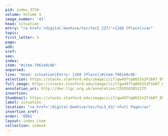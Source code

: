 ```yaml
---
pid: index_3734
volume: Volume 3
image_number: '43'
head: situation
entry: "<a href='/digital-beehive/toc/toc2_227/'>1168 [Place]</a>"
topic: 
first_letter: S
page: 
add: 
xref: 
see: 
index: 
item: "#item-7061e0c8b"
unparsed: 
line: 'Head: situation|Entry: 1168 [Place]|#item-7061e0c8b'
selection: https://stacks.stanford.edu/image/iiif/gw497tq8651%2F1607_0986/847,992,544,119/full/0/default.jpg
full_image: https://stacks.stanford.edu/image/iiif/gw497tq8651%2F1607_0986/full/full/0/default.jpg
annotation_uri: http://dev.llgc.org.uk/annotation/1559583051275
insertion: 
thumbnail: https://stacks.stanford.edu/image/iiif/gw497tq8651%2F1607_0986/847,992,544,119/150,/0/default.jpg
label: situation
location: "<a href='/digital-beehive/toc/toc3_43/'>Full Page</a>"
insertion_xref: 
order: '0981'
layout: index_item
collection: index4
---
```

